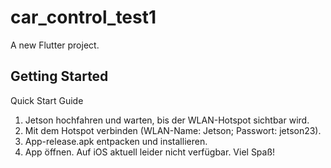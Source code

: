 # car_control_test1

A new Flutter project.

## Getting Started

Quick Start Guide
1) Jetson hochfahren und warten, bis der WLAN-Hotspot sichtbar wird.
2) Mit dem Hotspot verbinden (WLAN-Name: Jetson; Passwort: jetson23).
3) App-release.apk entpacken und installieren.
4) App öffnen.
Auf iOS aktuell leider nicht verfügbar.
Viel Spaß!
